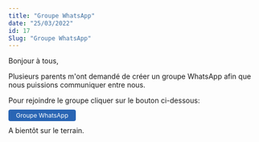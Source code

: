 ```yaml
---
title: "Groupe WhatsApp"
date: "25/03/2022"
id: 17
Slug: "Groupe WhatsApp"
---
```


Bonjour à tous,

Plusieurs parents m'ont demandé de créer un groupe WhatsApp afin que nous puissions communiquer entre nous.

Pour rejoindre le groupe cliquer sur le bouton ci-dessous:

<a href="https://chat.whatsapp.com/Cd4zYds6F59HHJ4IpepVgD" class="btn" target="_blank">Groupe WhatsApp</a>


A bientôt sur le terrain.

<style>
.btn {
  text-decoration: none;
  color: #fff;
  background-color: rgb(41, 101, 180); 
  border-radius: 4px;
  padding: 4px 15px;
  font-size: 12px;
}
</style>
